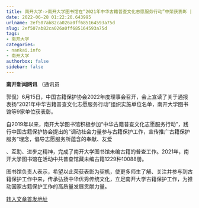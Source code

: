 ```yaml
---
title: 南开大学->南开大学图书馆在“2021年中华古籍普查文化志愿服务行动”中荣获表彰 | nankai.info
date: 2022-06-28 01:22:20.643995
urlname: 2ef507ab82ca026a0ff685164593a75d
slug: 2ef507ab82ca026a0ff685164593a75d
tags: 
- 南开大学
categories:
- nankai.info
- 南开大学
authorbox: false
sidebar: false
---
```

**南开新闻网讯** （通讯员

郭侃）6月15日，中国古籍保护协会2022年度理事会召开，会上宣读了关于通报表扬“2021年中华古籍普查文化志愿服务行动”组织实施单位名单，南开大学图书馆等9家单位获表彰。

自2019年以来，南开大学图书馆积极参加“中华古籍普查文化志愿服务行动”，践行中国古籍保护协会提出的“调动社会力量参与古籍保护工作，宣传推广古籍保护服务”理念，倡导志愿服务所蕴含的奉献、友爱
<!--more-->
、互助、进步之精神，完成了南开大学图书馆未编古籍的普查工作。2021年，南开大学图书馆在活动中共普查馆藏未编古籍1229种10088册。

图书馆负责人表示，希望以此荣获表彰为契机，使更多师生了解、关注并参与到古籍保护工作中来，传承弘扬中华优秀传统文化，立足南开大学古籍保护工作，为推动国家古籍保护工作的高质量发展贡献力量。



[转入文章首发地址](http://news.nankai.edu.cn/ywsd/system/2022/06/22/030051770.shtml)